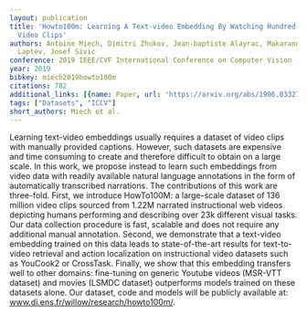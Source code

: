 ```yaml
---
layout: publication
title: 'Howto100m: Learning A Text-video Embedding By Watching Hundred Million Narrated
  Video Clips'
authors: Antoine Miech, Dimitri Zhukov, Jean-baptiste Alayrac, Makarand Tapaswi, Ivan
  Laptev, Josef Sivic
conference: 2019 IEEE/CVF International Conference on Computer Vision (ICCV)
year: 2019
bibkey: miech2019howto100m
citations: 782
additional_links: [{name: Paper, url: 'https://arxiv.org/abs/1906.03327'}]
tags: ["Datasets", "ICCV"]
short_authors: Miech et al.
---
```

Learning text-video embeddings usually requires a dataset of video clips with
manually provided captions. However, such datasets are expensive and time
consuming to create and therefore difficult to obtain on a large scale. In this
work, we propose instead to learn such embeddings from video data with readily
available natural language annotations in the form of automatically transcribed
narrations. The contributions of this work are three-fold. First, we introduce
HowTo100M: a large-scale dataset of 136 million video clips sourced from 1.22M
narrated instructional web videos depicting humans performing and describing
over 23k different visual tasks. Our data collection procedure is fast,
scalable and does not require any additional manual annotation. Second, we
demonstrate that a text-video embedding trained on this data leads to
state-of-the-art results for text-to-video retrieval and action localization on
instructional video datasets such as YouCook2 or CrossTask. Finally, we show
that this embedding transfers well to other domains: fine-tuning on generic
Youtube videos (MSR-VTT dataset) and movies (LSMDC dataset) outperforms models
trained on these datasets alone. Our dataset, code and models will be publicly
available at: www.di.ens.fr/willow/research/howto100m/.